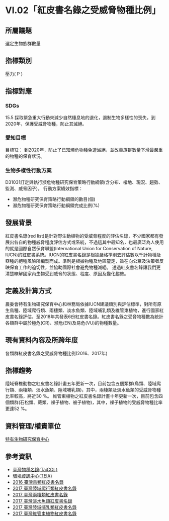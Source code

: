 # VI.02「紅皮書名錄之受威脅物種比例」

<script type="text/javascript" src="http://cdn.mathjax.org/mathjax/latest/MathJax.js?config=TeX-AMS-MML_HTMLorMML"></script>

## 所屬議題
選定生物族群數量
## 指標類別
壓力( P )
## 指標對應
### SDGs
15.5
採取緊急重大行動來減少自然棲息地的退化，遏制生物多樣性的喪失，到2020年，保護受威脅物種，防止其滅絕。
### 愛知目標
目標12：
到2020年，防止了已知瀕危物種免遭滅絕，並改善族群數量下滑最嚴重的物種的保育狀況。
### 生物多樣性行動方案
D31031訂定與執行瀕危物種研究保育策略行動綱領(含分布、棲地、現況、趨勢、監測、威脅因子)。
行動方案績效指標：
* 瀕危物種研究保育策略行動綱領的數目(個)
* 瀕危物種研究保育策略行動綱領完成比例(%)
## 發展背景
紅皮書名錄(red list)是針對野生動植物的受威脅程度的評估名錄，不少國家都有發展出各自的物種威脅程度評估方式或系統，不過這其中最知名，也最廣泛為人使用的就是國際自然保育聯盟(International Union for Conservation of Nature, IUCN)的紅皮書系統。IUCN的紅皮書名錄是根據嚴格準則去評估數以千計物種及亞種的絕種風險所編製而成。準則是根據物種及地區釐定，旨在向公眾及決策者反映保育工作的迫切性，並協助國際社會避免物種滅絕。
透過紅皮書名錄讓我們更清楚瞭解國家內生物受到威脅的狀態、程度、原因及變化趨勢。
## 定義及計算方式
農委會特有生物研究保育中心和林務局依據IUCN建議類別與評估標準，對所有原生鳥種、陸域爬行類、兩棲類、淡水魚類、陸域哺乳類及維管束植物，進行國家紅皮書名錄評估，至2018年共發表6份紅皮書名錄。紅皮書名錄之受脅物種數為統計各類群中屬於極危(CR)、瀕危(EN)及易危(VU)的物種數量。
## 現有資料內容及所跨年度
各類群紅皮書名錄之受威脅物種比例(2016、2017年)
## 指標趨勢
陸域脊椎動物之紅皮書名錄計畫五年更新一次，目前包含五個類群(鳥類、陸域爬行類、兩棲類、淡水魚類、陸域哺乳類)，其中，兩棲類及淡水魚類的受威脅物種比率較高，將近30 %。
維管束植物之紅皮書名錄計畫十年更新一次，目前包含四個類群(石松類、蕨類、裸子植物、被子植物)，其中，裸子植物的受威脅物種比率更達52 %。
## 資料管理/權責單位
[特有生物研究保育中心](https://www.tesri.gov.tw)
## 參考資訊
* [臺灣物種名錄(TaiCOL)](https://taicol.tw)
* [環境資訊中心(TEIA)](https://e-info.org.tw)
* [2016 臺灣鳥類紅皮書名錄](https://www.tesri.gov.tw/Uploads/userfile/A6_2/2019-02-25_1326166430.pdf)
* [2017 臺灣陸域爬行類紅皮書名錄](https://www.tesri.gov.tw/Uploads/userfile/A6_2/2019-02-25_1325552972.pdf)
* [2017 臺灣兩棲類紅皮書名錄](https://www.tesri.gov.tw/Uploads/userfile/A6_2/2019-02-25_1324558041.pdf)
* [2017 臺灣淡水魚類紅皮書名錄](https://www.tesri.gov.tw/Uploads/userfile/A6_2/2019-02-25_1321011833.pdf)
* [2017 臺灣陸域哺乳類紅皮書名錄](https://www.tesri.gov.tw/Uploads/userfile/A6_2/2019-02-25_1323595093.pdf)
* [2017 臺灣維管束植物紅皮書名錄](https://www.tesri.gov.tw/Uploads/userfile/A6_2/2019-02-25_1315069780.pdf)
